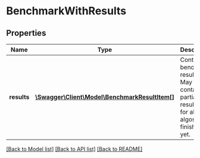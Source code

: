 # BenchmarkWithResults

## Properties
Name | Type | Description | Notes
------------ | ------------- | ------------- | -------------
**results** | [**\Swagger\Client\Model\BenchmarkResultItem[]**](BenchmarkResultItem.md) | Contains benchmark results. May contain partial results (not for all algos) if not finished yet. | [optional] 

[[Back to Model list]](../README.md#documentation-for-models) [[Back to API list]](../README.md#documentation-for-api-endpoints) [[Back to README]](../README.md)



